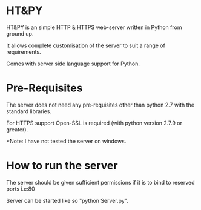 # HT&PY
HT&PY is an simple HTTP & HTTPS web-server written in Python from ground up.

It allows complete customisation of the server to suit a range of requirements.

Comes with server side language support for Python.


# Pre-Requisites
The server does not need any pre-requisites other than python 2.7 with the standard libraries.

For HTTPS support Open-SSL is required (with python version 2.7.9 or greater).

*Note: I have not tested the server on windows.


# How to run the server
The server should be given sufficient permissions if it is to bind to reserved ports i.e:80

Server can be started like so "python Server.py".